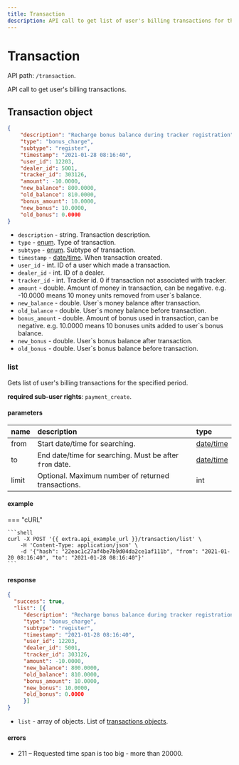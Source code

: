 ```yaml
---
title: Transaction
description: API call to get list of user's billing transactions for the specified period.
---
```


# Transaction

API path: `/transaction`.

API call to get user's billing transactions.

## Transaction object

```json
{
    "description": "Recharge bonus balance during tracker registration",
    "type": "bonus_charge",
    "subtype": "register",
    "timestamp": "2021-01-28 08:16:40",
    "user_id": 12203,
    "dealer_id": 5001,
    "tracker_id": 303126,
    "amount": -10.0000,
    "new_balance": 800.0000,
    "old_balance": 810.0000,
    "bonus_amount": 10.0000,
    "new_bonus": 10.0000,
    "old_bonus": 0.0000
}
```

* `description` - string. Transaction description.
* `type` - [enum](../../getting-started.md#data-types). Type of transaction.
* `subtype` - [enum](../../getting-started.md#data-types). Subtype of transaction.
* `timestamp` - [date/time](../../getting-started.md#data-types). When transaction created.
* `user_id` - int. ID of a user which made a transaction.
* `dealer_id` - int. ID of a dealer.
* `tracker_id` - int. Tracker id. 0 if transaction not associated with tracker.
* `amount` - double. Amount of money in transaction, can be negative. e.g. -10.0000 means 10 money units removed from user`s balance.
* `new_balance` - double. User`s money balance after transaction.
* `old_balance` - double. User`s money balance before transaction.
* `bonus_amount` - double. Amount of bonus used in transaction, can be negative. e.g. 10.0000 means 10 bonuses units added to user`s bonus balance.
* `new_bonus` - double. User`s bonus balance after transaction.
* `old_bonus` - double. User`s bonus balance before transaction.

### list

Gets list of user's billing transactions for the specified period.

**required sub-user rights**: `payment_create`.

#### parameters

| name | description | type|
| :------ | :------ | :-----|
| from | Start date/time for searching. | [date/time](../../getting-started.md#data-types) |
| to | End date/time for searching. Must be after `from` date. | [date/time](../../getting-started.md#data-types) |
| limit | Optional. Maximum number of returned transactions. | int |

#### example

=== "cURL"

    ```shell
    curl -X POST '{{ extra.api_example_url }}/transaction/list' \
        -H 'Content-Type: application/json' \ 
        -d '{"hash": "22eac1c27af4be7b9d04da2ce1af111b", "from": "2021-01-20 08:16:40", "to": "2021-01-28 08:16:40"}'
    ```

#### response

```json
{
  "success": true,
  "list": [{
     "description": "Recharge bonus balance during tracker registration",
     "type": "bonus_charge",
     "subtype": "register",
     "timestamp": "2021-01-28 08:16:40",
     "user_id": 12203,
     "dealer_id": 5001,
     "tracker_id": 303126,
     "amount": -10.0000,
     "new_balance": 800.0000,
     "old_balance": 810.0000,
     "bonus_amount": 10.0000,
     "new_bonus": 10.0000,
     "old_bonus": 0.0000
     }]
}
```

* `list` - array of objects. List of [transactions objects](#transaction-object).

#### errors

* 211 – Requested time span is too big - more than 20000.

